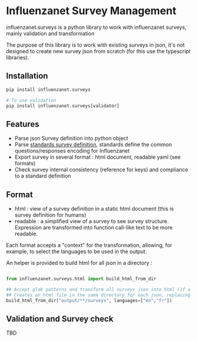 Influenzanet Survey Management
=====

influenzanet.surveys is a python library to work with influenzanet surveys, mainly validation and transformation

The purpose of this library is to work with existing surveys in json, it's not designed to create new survey json from scratch (for this use the typescript libraries).

## Installation

```python
pip install influenzanet.surveys

# To use validation
pip install influenzanet.surveys[validator]
```

## Features

- Parse json Survey definition into python object
- Parse [standards survey definition](https://github.com/influenzanet/surveys-standards), standards define the common questions/responses encoding for Influenzanet 
- Export survey in several format : html document, readable yaml (see formats) 
- Check survey internal consistency (reference for keys) and compliance to a standard definition

## Format

- html : view of a survey definition in a static html document (this is survey definition for humans)
- readable : a simplified view of a survey to see survey structure. Expression are transformed into function call-like text to be more readable. 

Each format accepts a "context" for the transformation, allowing, for example, to select the languages to be used in the output.

An helper is provided to build html for all json in a directory :

```python

from influenzanet.surveys.html import build_html_from_dir

## Accept glob patterns and transform all surveys json into html (if a json is not a survey it will be ignored)
## Creates an html file in the same directory for each json, replacing existing html if already exists
build_html_from_dir("output/**/surveys", languages=["en","fr"])
```

## Validation and Survey check

TBD